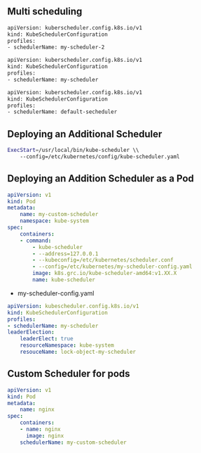 ## Multi scheduling
```bash
apiVersion: kuberscheduler.config.k8s.io/v1
kind: KubeSchedulerConfiguration
profiles:
- schedulerName: my-scheduler-2
```

```bash
apiVersion: kuberscheduler.config.k8s.io/v1
kind: KubeSchedulerConfiguration
profiles:
- schedulerName: my-scheduler
```

```bash
apiVersion: kuberscheduler.config.k8s.io/v1
kind: KubeSchedulerConfiguration
profiles:
- schedulerName: default-secheduler
```

## Deploying an Additional Scheduler
```bash
ExecStart=/usr/local/bin/kube-scheduler \\
    --config=/etc/kubernetes/config/kube-scheduler.yaml
```

## Deploying an Addition Scheduler as a Pod
```yaml
apiVersion: v1
kind: Pod
metadata:
    name: my-custom-scheduler
    namespace: kube-system
spec:
    containers:
    - command:
        - kube-scheduler
        - --address=127.0.0.1
        - --kubeconfig=/etc/kubernetes/scheduler.conf
        - --config=/etc/kubernetes/my-scheduler-config.yaml
        image: k8s.grc.io/kube-scheduler-amd64:v1.XX.X
        name: kube-scheduler
```

- my-scheduler-config.yaml
```yaml
apiVersion: kubescheduler.config.k8s.io/v1
kind: KubeSchedulerConfiguration
profiles:
- schedulerName: my-scheduler
leaderElection:
    leaderElect: true
    resourceNamespace: kube-system
    resouceName: lock-object-my-scheduler
```

## Custom Scheduler for pods
```yaml
apiVersion: v1
kind: Pod
metadata:
    name: nginx
spec:
    containers:
    - name: nginx
      image: nginx
    schedulerName: my-custom-scheduler

```
